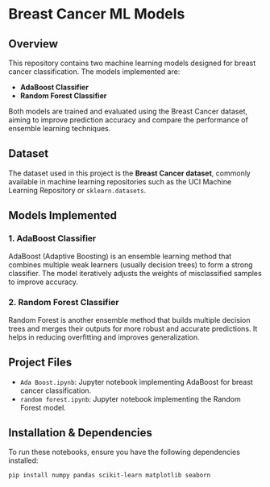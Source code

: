 # Breast Cancer ML Models

## Overview  
This repository contains two machine learning models designed for breast cancer classification. The models implemented are:
- **AdaBoost Classifier**
- **Random Forest Classifier**

Both models are trained and evaluated using the Breast Cancer dataset, aiming to improve prediction accuracy and compare the performance of ensemble learning techniques.

## Dataset  
The dataset used in this project is the **Breast Cancer dataset**, commonly available in machine learning repositories such as the UCI Machine Learning Repository or `sklearn.datasets`.

## Models Implemented  

### 1. AdaBoost Classifier  
AdaBoost (Adaptive Boosting) is an ensemble learning method that combines multiple weak learners (usually decision trees) to form a strong classifier. The model iteratively adjusts the weights of misclassified samples to improve accuracy.

### 2. Random Forest Classifier  
Random Forest is another ensemble method that builds multiple decision trees and merges their outputs for more robust and accurate predictions. It helps in reducing overfitting and improves generalization.

## Project Files  
- `Ada Boost.ipynb`: Jupyter notebook implementing AdaBoost for breast cancer classification.  
- `random forest.ipynb`: Jupyter notebook implementing the Random Forest model.  

## Installation & Dependencies  
To run these notebooks, ensure you have the following dependencies installed:  

```bash
pip install numpy pandas scikit-learn matplotlib seaborn
